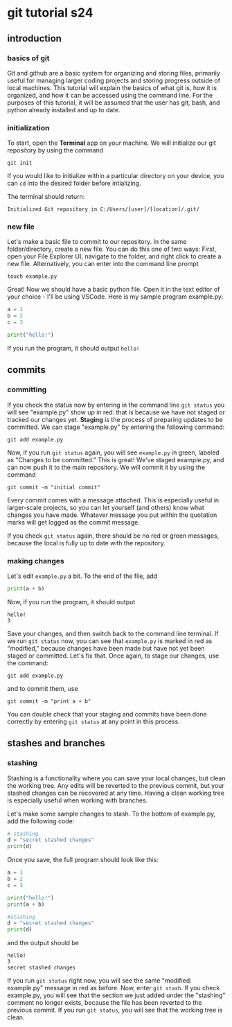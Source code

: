 # git tutorial s24

## introduction
### basics of git
Git and github are a basic system for organizing and storing files, primarily useful for managing larger coding projects and storing progress outside of local machines. This tutorial will explain the basics of what git is, how it is organized, and how it can be accessed using the command line.
For the purposes of this tutorial, it will be assumed that the user has git, bash, and python already installed and up to date.

### initialization
To start, open the **Terminal** app on your machine. We will initialize our git repository by using the command
```shell
git init
```

If you would like to initialize within a particular directory on your device, you can `cd` into the desired folder before intializing.

The terminal should return:
```shell
Initialized Git repository in C:/Users/[user]/[location]/.git/
```

### new file
Let's make a basic file to commit to our repository. In the same folder/directory, create a new file. You can do this one of two ways: First, open your File Explorer UI, navigate to the folder, and right click to create a new file. Alternatively, you can enter into the command line prompt
```shell
touch example.py
```
Great! Now we should have a basic python file. Open it in the text editor of your choice - I'll be using VSCode. Here is my sample program example.py: 
```python
a = 1
b = 2
c = 3

print("hello!")
```
If you run the program, it should output `hello!`

## commits
### committing
If you check the status now by entering in the command line `git status` you will see "example.py" show up in red: that is because we have not staged or tracked our changes yet. **Staging** is the process of preparing updates to be committed. We can stage "example.py" by entering the following command:
```shell
git add example.py
```

Now, if you run `git status` again, you will see `example.py` in green, labeled as "Changes to be committed." This is great! We've staged example.py, and can now push it to the main repository. We will commit it by using the command
```shell
git commit -m "initial commit"
```
Every commit comes with a message attached. This is especially useful in larger-scale projects, so you can let yourself (and others) know what changes you have made. Whatever message you put within the quotation marks will get logged as the commit message. 

If you check `git status` again, there should be no red or green messages, because the local is fully up to date with the repository.

### making changes
Let's edit `example.py` a bit. To the end of the file, add 
```python
print(a + b)
```
Now, if you run the program, it should output
```shell
hello!
3
```
Save your changes, and then switch back to the command line terminal. If we run `git status` now, you can see that `example.py` is marked in red as "modified," because changes have been made but have not yet been staged or committed. Let's fix that. Once again, to stage our changes, use the command:
```shell
git add example.py
```
and to commit them, use
```shell
git commit -m "print a + b"
```
You can double check that your staging and commits have been done correctly by entering `git status` at any point in this process.

## stashes and branches
### stashing
Stashing is a functionality where you can save your local changes, but clean the working tree. Any edits will be reverted to the previous commit, but your stashed changes can be recovered at any time. Having a clean working tree is especially useful when working with branches.

Let's make some sample changes to stash. To the bottom of example.py, add the following code: 
```python
# stashing
d = "secret stashed changes"
print(d)
```
Once you save, the full program should look like this:
```python
a = 1
b = 2
c = 3

print("hello!")
print(a + b)

#stashing
d = "secret stashed changes"
print(d)
```
and the output should be
```shell
hello!
3
secret stashed changes
```

If you run `git status` right now, you will see the same "modified: example.py" message in red as before.
Now, enter `git stash`. If you check example.py, you will see that the section we just added under the "stashing" comment no longer exists, because the file has been reverted to the previous commit. If you run `git status`, you will see that the working tree is clean.

